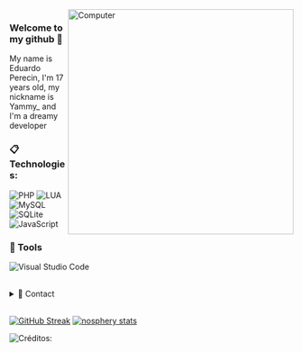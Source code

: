 <img src="https://raw.githubusercontent.com/MicaelliMedeiros/micaellimedeiros/master/image/computer-illustration.png" min-width="400px" max-width="400px" width="400px" align="right" alt="Computer">

### Welcome to my github  💫
My name is Eduardo Perecin, I'm 17 years old, my nickname is Yammy_ and I'm a dreamy developer

### :clipboard: Technologies:

  ![PHP](https://img.shields.io/badge/PHP-777BB3?style=for-the-badge&logo=php&logoColor=white)
  ![LUA](https://img.shields.io/badge/LUA-732cc9?style=for-the-badge&logo=lua&logoColor=17042e)
  ![MySQL](https://img.shields.io/badge/MySQL-00000F?style=for-the-badge&logo=mysql&logoColor=white)<br>
  ![SQLite](https://img.shields.io/badge/SQLite-07405E?style=for-the-badge&logo=sqlite&logoColor=white)
  ![JavaScript](https://img.shields.io/badge/JavaScript-ffbf00?style=for-the-badge&logo=javascript&logoColor=white)

### 🚀 Tools

  ![Visual Studio Code](https://img.shields.io/badge/VSCode-008B8B?style=for-the-badge&logo=visual-studio-code&logoColor=blue)

<br/>

<details>
  <summary>💬 Contact</summary>
   </br>    <img align="left" alt="Discord" target="_blank" width="25px" src="https://raw.githubusercontent.com/anuraghazra/anuraghazra/master/assets/discord-round.svg"/>
  <string>Yammy_#9059</string>
  
   </br> <img align="left" alt="Discord" target="_blank" width="25px" src="https://raw.githubusercontent.com/anuraghazra/anuraghazra/master/assets/discord-round.svg"/>
  <string>![My Group](https://discord.gg/ggSp8VvahpCA)</string> </br>
</details> 
  
<br/>

[![GitHub Streak](http://github-readme-streak-stats.herokuapp.com?user=ImString&theme=tokyonight&fire=DD6400&ring=DD6400&currStreakNum=DD985F&stroke=484848)](https://git.io/streak-stats)
[![nosphery stats](https://github-readme-stats.vercel.app/api?username=ImString&layout=compact&theme=tokyonight&hide_title=true&show_icons=true&count_private=true)](https://github.com/YammySCR/)

![Créditos:](https://github.com/ImString)
